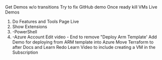 Get Demos w/o transitions
Try to fix GitHub demo
Once ready kill VMs
Live Demos
1.	Do Features and Tools Page Live
2.	Show Extensions
3.	-PowerShell
4.	-Azure Account
Edit video - End to remove "Deploy Arm Template'
Add Demo for deploying from ARM template into Azure
Move Terraform to after Docs and Learn
Redo Learn Video to include creating a VM in the Subscription
